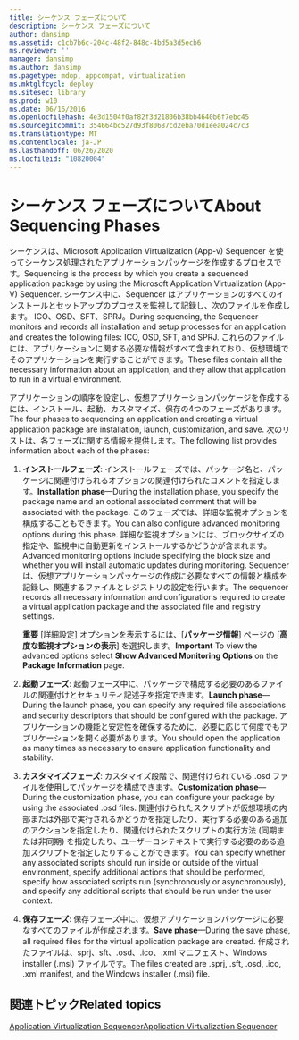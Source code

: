 ```yaml
---
title: シーケンス フェーズについて
description: シーケンス フェーズについて
author: dansimp
ms.assetid: c1cb7b6c-204c-48f2-848c-4bd5a3d5ecb6
ms.reviewer: ''
manager: dansimp
ms.author: dansimp
ms.pagetype: mdop, appcompat, virtualization
ms.mktglfcycl: deploy
ms.sitesec: library
ms.prod: w10
ms.date: 06/16/2016
ms.openlocfilehash: 4e3d1504f0af82f3d21806b38bb4640b6f7ebc45
ms.sourcegitcommit: 354664bc527d93f80687cd2eba70d1eea024c7c3
ms.translationtype: MT
ms.contentlocale: ja-JP
ms.lasthandoff: 06/26/2020
ms.locfileid: "10820004"
---
```

# <span data-ttu-id="f9dd9-103">シーケンス フェーズについて</span><span class="sxs-lookup"><span data-stu-id="f9dd9-103">About Sequencing Phases</span></span>


<span data-ttu-id="f9dd9-104">シーケンスは、Microsoft Application Virtualization (App-v) Sequencer を使ってシーケンス処理されたアプリケーションパッケージを作成するプロセスです。</span><span class="sxs-lookup"><span data-stu-id="f9dd9-104">Sequencing is the process by which you create a sequenced application package by using the Microsoft Application Virtualization (App-V) Sequencer.</span></span> <span data-ttu-id="f9dd9-105">シーケンス中に、Sequencer はアプリケーションのすべてのインストールとセットアップのプロセスを監視して記録し、次のファイルを作成します。 ICO、OSD、SFT、SPRJ。</span><span class="sxs-lookup"><span data-stu-id="f9dd9-105">During sequencing, the Sequencer monitors and records all installation and setup processes for an application and creates the following files: ICO, OSD, SFT, and SPRJ.</span></span> <span data-ttu-id="f9dd9-106">これらのファイルには、アプリケーションに関する必要な情報がすべて含まれており、仮想環境でそのアプリケーションを実行することができます。</span><span class="sxs-lookup"><span data-stu-id="f9dd9-106">These files contain all the necessary information about an application, and they allow that application to run in a virtual environment.</span></span>

<span data-ttu-id="f9dd9-107">アプリケーションの順序を設定し、仮想アプリケーションパッケージを作成するには、インストール、起動、カスタマイズ、保存の4つのフェーズがあります。</span><span class="sxs-lookup"><span data-stu-id="f9dd9-107">The four phases to sequencing an application and creating a virtual application package are installation, launch, customization, and save.</span></span> <span data-ttu-id="f9dd9-108">次のリストは、各フェーズに関する情報を提供します。</span><span class="sxs-lookup"><span data-stu-id="f9dd9-108">The following list provides information about each of the phases:</span></span>

1.  <span data-ttu-id="f9dd9-109">**インストールフェーズ**: インストールフェーズでは、パッケージ名と、パッケージに関連付けられるオプションの関連付けられたコメントを指定します。</span><span class="sxs-lookup"><span data-stu-id="f9dd9-109">**Installation phase**—During the installation phase, you specify the package name and an optional associated comment that will be associated with the package.</span></span> <span data-ttu-id="f9dd9-110">このフェーズでは、詳細な監視オプションを構成することもできます。</span><span class="sxs-lookup"><span data-stu-id="f9dd9-110">You can also configure advanced monitoring options during this phase.</span></span> <span data-ttu-id="f9dd9-111">詳細な監視オプションには、ブロックサイズの指定や、監視中に自動更新をインストールするかどうかが含まれます。</span><span class="sxs-lookup"><span data-stu-id="f9dd9-111">Advanced monitoring options include specifying the block size and whether you will install automatic updates during monitoring.</span></span> <span data-ttu-id="f9dd9-112">Sequencer は、仮想アプリケーションパッケージの作成に必要なすべての情報と構成を記録し、関連するファイルとレジストリの設定を行います。</span><span class="sxs-lookup"><span data-stu-id="f9dd9-112">The sequencer records all necessary information and configurations required to create a virtual application package and the associated file and registry settings.</span></span>

    <span data-ttu-id="f9dd9-113">**重要** [詳細設定] オプションを表示するには、[**パッケージ情報**] ページの [**高度な監視オプションの表示**] を選択します。</span><span class="sxs-lookup"><span data-stu-id="f9dd9-113">**Important** To view the advanced options select **Show Advanced Monitoring Options** on the **Package Information** page.</span></span>

     

2.  <span data-ttu-id="f9dd9-114">**起動フェーズ**: 起動フェーズ中に、パッケージで構成する必要のあるファイルの関連付けとセキュリティ記述子を指定できます。</span><span class="sxs-lookup"><span data-stu-id="f9dd9-114">**Launch phase**—During the launch phase, you can specify any required file associations and security descriptors that should be configured with the package.</span></span> <span data-ttu-id="f9dd9-115">アプリケーションの機能と安定性を確保するために、必要に応じて何度でもアプリケーションを開く必要があります。</span><span class="sxs-lookup"><span data-stu-id="f9dd9-115">You should open the application as many times as necessary to ensure application functionality and stability.</span></span>

3.  <span data-ttu-id="f9dd9-116">**カスタマイズフェーズ**: カスタマイズ段階で、関連付けられている .osd ファイルを使用してパッケージを構成できます。</span><span class="sxs-lookup"><span data-stu-id="f9dd9-116">**Customization phase**—During the customization phase, you can configure your package by using the associated .osd files.</span></span> <span data-ttu-id="f9dd9-117">関連付けられたスクリプトが仮想環境の内部または外部で実行されるかどうかを指定したり、実行する必要のある追加のアクションを指定したり、関連付けられたスクリプトの実行方法 (同期または非同期) を指定したり、ユーザーコンテキストで実行する必要のある追加スクリプトを指定したりすることができます。</span><span class="sxs-lookup"><span data-stu-id="f9dd9-117">You can specify whether any associated scripts should run inside or outside of the virtual environment, specify additional actions that should be performed, specify how associated scripts run (synchronously or asynchronously), and specify any additional scripts that should be run under the user context.</span></span>

4.  <span data-ttu-id="f9dd9-118">**保存フェーズ**: 保存フェーズ中に、仮想アプリケーションパッケージに必要なすべてのファイルが作成されます。</span><span class="sxs-lookup"><span data-stu-id="f9dd9-118">**Save phase**—During the save phase, all required files for the virtual application package are created.</span></span> <span data-ttu-id="f9dd9-119">作成されたファイルは、sprj、sft、.osd、.ico、.xml マニフェスト、Windows installer (.msi) ファイルです。</span><span class="sxs-lookup"><span data-stu-id="f9dd9-119">The files created are .sprj, .sft, .osd, .ico, .xml manifest, and the Windows installer (.msi) file.</span></span>

## <span data-ttu-id="f9dd9-120">関連トピック</span><span class="sxs-lookup"><span data-stu-id="f9dd9-120">Related topics</span></span>


[<span data-ttu-id="f9dd9-121">Application Virtualization Sequencer</span><span class="sxs-lookup"><span data-stu-id="f9dd9-121">Application Virtualization Sequencer</span></span>](application-virtualization-sequencer.md)

 

 






